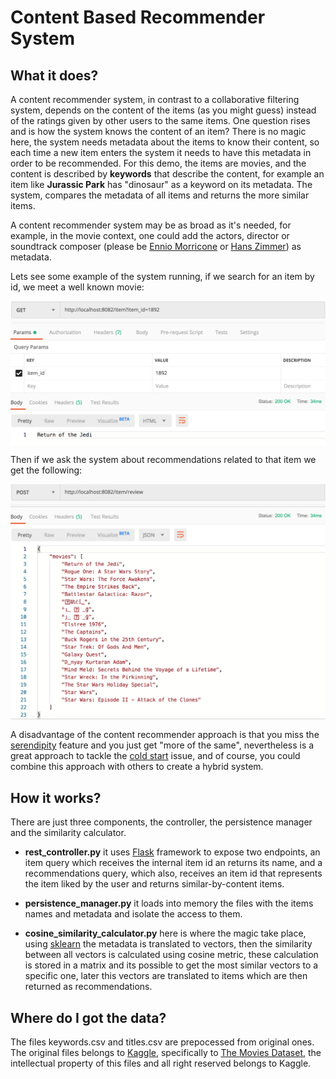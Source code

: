 # Content Based Recommender System

## What it does?

A content recommender system, in contrast to a collaborative filtering system, depends on the content of the items (as you might guess) instead of the ratings given by other users to the same items. One question rises and is how the system knows the content of an item? There is no magic here, the system needs metadata about the items to know their content, so each time a new item enters the system it needs to have this metadata in order to be recommended. For this demo, the items are movies, and the content is described by **keywords** that describe the content, for example an item like **Jurassic Park** has "dinosaur" as a keyword on its metadata. The system, compares the metadata of all items and returns the more similar items.

A content recommender system may be as broad as it's needed, for example, in the movie context, one could add the actors, director or soundtrack composer (please be [Ennio Morricone](https://www.youtube.com/watch?v=Kmh6rdRhcOw&t=1s) or [Hans Zimmer](https://www.youtube.com/watch?v=OzLhXesNkCI)) as metadata.

Lets see some example of the system running, if we search for an item by id, we meet a well known movie:

<div style="text-align:center">
<img src="https://github.com/cjcarvajal/content-based-recommender-system/blob/master/resources/img1.png" width="600" style="display:block; margin:auto;">	
</div>

Then if we ask the system about recommendations related to that item we get the following:

<div style="text-align:center">
<img src="https://github.com/cjcarvajal/content-based-recommender-system/blob/master/resources/img2.png" width="600" style="display:block; margin:auto;">	
</div>

A disadvantage of the content recommender approach is that you miss the [serendipity](https://dl.acm.org/citation.cfm?id=3009209.3009262) feature and you just get "more of the same", nevertheless is a great approach to tackle the [cold start](https://en.wikipedia.org/wiki/Cold_start_(computing)) issue, and of course, you could combine this approach with others to create a hybrid system.

## How it works?

There are just three components, the controller, the persistence manager and the similarity calculator.

* **rest_controller.py** it uses [Flask](https://flask.palletsprojects.com/en/1.1.x/) framework to expose two endpoints, an item query which receives the internal item id an returns its name, and a recommendations query, which also, receives an item id that represents the item liked by the user and returns similar-by-content items.

* **persistence_manager.py** it loads into memory the files with the items names and metadata and isolate the access to them.

* **cosine_similarity_calculator.py** here is where the magic take place, using [sklearn](https://scikit-learn.org/stable/) the metadata is translated to vectors, then the similarity between all vectors is calculated using cosine metric, these calculation is stored in a matrix and its possible to get the most similar vectors to a specific one, later this vectors are translated to items which are then returned as recommendations.

## Where do I got the data?

The files keywords.csv and titles.csv are prepocessed from original ones. The original files belongs to [Kaggle](https://www.kaggle.com/), specifically to [The Movies Dataset](https://www.kaggle.com/rounakbanik/the-movies-dataset), the intellectual property of this files and all right reserved belongs to Kaggle.